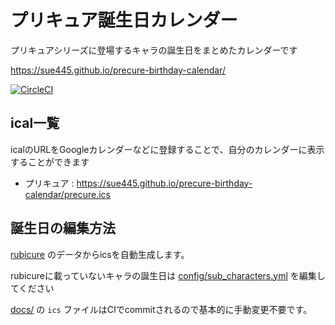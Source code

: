 # プリキュア誕生日カレンダー
プリキュアシリーズに登場するキャラの誕生日をまとめたカレンダーです

https://sue445.github.io/precure-birthday-calendar/

[![CircleCI](https://circleci.com/gh/sue445/precure-birthday-calendar/tree/master.svg?style=svg)](https://circleci.com/gh/sue445/precure-birthday-calendar/tree/master)

## ical一覧
icalのURLをGoogleカレンダーなどに登録することで、自分のカレンダーに表示することができます

* プリキュア : https://sue445.github.io/precure-birthday-calendar/precure.ics

## 誕生日の編集方法
[rubicure](https://github.com/sue445/rubicure) のデータからicsを自動生成します。

rubicureに載っていないキャラの誕生日は [config/sub_characters.yml](config/sub_characters.yml) を編集してください

[docs/](docs/) の `ics` ファイルはCIでcommitされるので基本的に手動変更不要です。
